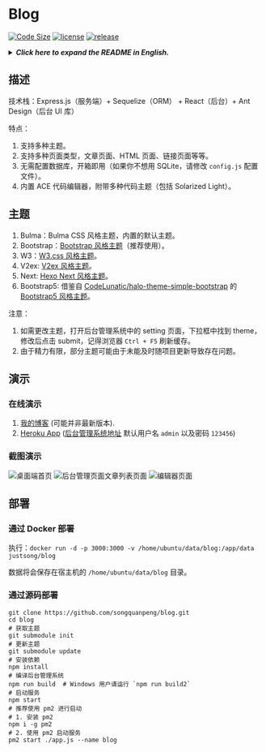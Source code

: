 # Blog
[![Code Size](https://img.shields.io/github/languages/code-size/songquanpeng/blog)](https://github.com/songquanpeng/blog) 
[![license](https://img.shields.io/github/license/songquanpeng/blog)](https://github.com/songquanpeng/blog) 
[![release](https://img.shields.io/github/v/release/songquanpeng/blog)](https://github.com/songquanpeng/blog/releases)

<details>
<summary><strong><i>Click here to expand the README in English.</i></strong></summary>
<div>
 
## Description
+ This is a blog system powered by Express.js and React.
+ Demonstrations
    + [My blog](https://iamazing.cn/) (may not be the latest version).
    + [Heroku App](https://express-react-blog.herokuapp.com/) (visit the [management system](https://express-react-blog.herokuapp.com/admin/) with default username `admin` and password `123456`)

## Highlights
1. You can use a **code editor** to edit your content (built-in ACE code editor with multiple themes).
2. Easy to configure and integrate with disqus and statistics system.
3. You can copy from OneNote or any other programs and **paste your content with formatting** (with the `paste with formatting` feature, don't forget to set the page type to `raw`).
4. You can use this to deploy your single page web application (such as a [game](https://iamazing.cn/page/online-battle-city)), just paste the code and set the page type to `raw`.
5. System deploy is extremely simple, no need to configure the database (here I use SQLite as the default database, but it's easy to move to other database, just by modifying the `knexfile.js`).
6. **Multiple themes available**:
    1. Bulma: default theme.
    2. Bootstrap: [blog-theme-bootstrap](https://github.com/songquanpeng/blog-theme-bootstrap).
    3. W3: [blog-theme-w3](https://github.com/songquanpeng/blog-theme-w3).
    4. V2ex: [blog-theme-v2ex](https://github.com/songquanpeng/blog-theme-v2ex).
    5. Next: [blog-theme-next](https://github.com/songquanpeng/blog-theme-next).
    6. Bootstrap5: [blog-theme-bootstrap5](https://github.com/songquanpeng/blog-theme-bootstrap5).

## Deployment
```shell script
git clone --recurse-submodules https://github.com/songquanpeng/blog.git
cd blog
npm install
npm run build  # For Windows user, please run `npm run build2` instead
npm start
```

</div>
</details>

## 描述
技术栈：Express.js（服务端）+ Sequelize（ORM） + React（后台）+ Ant Design（后台 UI 库）

特点：
1. 支持多种主题。
2. 支持多种页面类型，文章页面、HTML 页面、链接页面等等。
3. 无需配置数据库，开箱即用（如果你不想用 SQLite，请修改 `config.js` 配置文件）。
4. 内置 ACE 代码编辑器，附带多种代码主题（包括 Solarized Light）。

## 主题
1. Bulma：Bulma CSS 风格主题，内置的默认主题。
2. Bootstrap：[Bootstrap 风格主题](https://github.com/songquanpeng/blog-theme-bootstrap)（推荐使用）。
3. W3：[W3.css 风格主题](https://github.com/songquanpeng/blog-theme-w3)。
4. V2ex: [V2ex 风格主题](https://github.com/songquanpeng/blog-theme-v2ex)。
5. Next: [Hexo Next 风格主题](https://github.com/songquanpeng/blog-theme-next)。
6. Bootstrap5: 借鉴自 [CodeLunatic/halo-theme-simple-bootstrap](https://github.com/CodeLunatic/halo-theme-simple-bootstrap) 的 [Bootstrap5 风格主题](https://github.com/songquanpeng/blog-theme-bootstrap5)。

注意：
1. 如需更改主题，打开后台管理系统中的 setting 页面，下拉框中找到 theme，修改后点击 submit，记得浏览器 `Ctrl + F5` 刷新缓存。
2. 由于精力有限，部分主题可能由于未能及时随项目更新导致存在问题。

## 演示
### 在线演示
1. [我的博客](https://iamazing.cn/) (可能并非最新版本).
2. [Heroku App](https://express-react-blog.herokuapp.com/) ([后台管理系统地址](https://express-react-blog.herokuapp.com/admin/) 默认用户名 `admin` 以及密码 `123456`)

### 截图演示
![桌面端首页](https://user-images.githubusercontent.com/39998050/108320215-76e02e00-71fd-11eb-8ecc-caeff90eb0da.png)
![后台管理页面文章列表页面](https://user-images.githubusercontent.com/39998050/108320192-6f208980-71fd-11eb-8e3d-92e61dce09e6.png)
![编辑器页面](https://user-images.githubusercontent.com/39998050/108320168-6465f480-71fd-11eb-8abd-f74588d9e39a.png)

## 部署
### 通过 Docker 部署
执行：`docker run -d -p 3000:3000 -v /home/ubuntu/data/blog:/app/data justsong/blog`

数据将会保存在宿主机的 `/home/ubuntu/data/blog` 目录。

### 通过源码部署
```shell script
git clone https://github.com/songquanpeng/blog.git
cd blog
# 获取主题
git submodule init
# 更新主题
git submodule update
# 安装依赖
npm install
# 编译后台管理系统
npm run build  # Windows 用户请运行 `npm run build2`
# 启动服务
npm start
# 推荐使用 pm2 进行启动
# 1. 安装 pm2
npm i -g pm2
# 2. 使用 pm2 启动服务
pm2 start ./app.js --name blog
```
